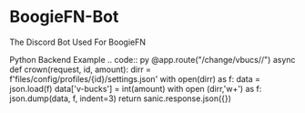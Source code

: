 # BoogieFN-Bot
The Discord Bot Used For BoogieFN

Python Backend Example
.. code:: py
@app.route("/change/vbucs/<id>/<amount>")
async def crown(request, id, amount):
  dirr = f'files/config/profiles/{id}/settings.json'
  with open(dirr) as f:
    data = json.load(f)
  data['v-bucks'] = int(amount)
  with open (dirr,'w+') as f:
    json.dump(data, f, indent=3)
  return sanic.response.json({})
  
